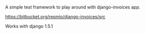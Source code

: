 A simple test framework to play around with django-invoices app.

<https://bitbucket.org/resmio/django-invoices/src>

Works with django 1.5.1